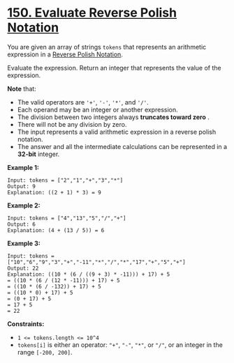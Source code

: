 # [150. Evaluate Reverse Polish Notation](https://leetcode.com/problems/evaluate-reverse-polish-notation/description/)

You are given an array of strings `tokens` that represents an arithmetic expression in a <a href="http://en.wikipedia.org/wiki/Reverse_Polish_notation" target="_blank">Reverse Polish Notation</a>.

Evaluate the expression. Return an integer that represents the value of the expression.

**Note**  that:

- The valid operators are `'+'`, `'-'`, `'*'`, and `'/'`.
- Each operand may be an integer or another expression.
- The division between two integers always **truncates toward zero** .
- There will not be any division by zero.
- The input represents a valid arithmetic expression in a reverse polish notation.
- The answer and all the intermediate calculations can be represented in a **32-bit**  integer.

**Example 1:** 

```
Input: tokens = ["2","1","+","3","*"]
Output: 9
Explanation: ((2 + 1) * 3) = 9
```

**Example 2:** 

```
Input: tokens = ["4","13","5","/","+"]
Output: 6
Explanation: (4 + (13 / 5)) = 6
```

**Example 3:** 

```
Input: tokens = ["10","6","9","3","+","-11","*","/","*","17","+","5","+"]
Output: 22
Explanation: ((10 * (6 / ((9 + 3) * -11))) + 17) + 5
= ((10 * (6 / (12 * -11))) + 17) + 5
= ((10 * (6 / -132)) + 17) + 5
= ((10 * 0) + 17) + 5
= (0 + 17) + 5
= 17 + 5
= 22
```

**Constraints:** 

- `1 <= tokens.length <= 10^4`
- `tokens[i]` is either an operator: `"+"`, `"-"`, `"*"`, or `"/"`, or an integer in the range `[-200, 200]`.